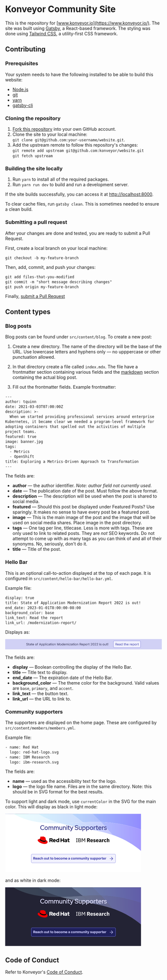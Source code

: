# Konveyor Community Site

This is the repository for [www.konveyor.io](https://www.konveyor.io/). The site was built using [Gatsby](https://www.gatsbyjs.com/), a React-based framework. The styling was done using [Tailwind CSS](https://tailwindcss.com/), a utility-first CSS framework.

## Contributing

### Prerequisites

Your system needs to have the following installed to be able to build this website:

- [Node.js](https://nodejs.org/)
- [git](https://git-scm.com/)
- [yarn](https://www.npmjs.com/package/yarn)
- [gatsby-cli](https://www.npmjs.com/package/gatsby-cli)

### Cloning the repository

1. [Fork this repository](https://github.com/konveyor/website/fork) into your own GitHub account.
1. Clone the site to your local machine:  
   `git clone git@github.com:your-username/website.git`.
1. Add the upstream remote to follow this repository's changes:  
   `git remote add upstream git@github.com:konveyor/website.git`  
   `git fetch upstream`

### Building the site locally

1. Run `yarn` to install all of the required packages.
1. Run `yarn run dev` to build and run a development server.

If the site builds successfully, you can access it at [http://localhost:8000](http://localhost:8000).

To clear cache files, run `gatsby clean`. This is sometimes needed to ensure a clean build.

### Submitting a pull request

After your changes are done and tested, you are ready to submit a Pull Request.

First, create a local branch on your local machine:

```
git checkout -b my-feature-branch
```

Then, add, commit, and push your changes:

```
git add files-that-you-modified
git commit -m "short message describing changes"
git push origin my-feature-branch
```

Finally, [submit a Pull Request](https://github.com/konveyor/website/compare)

## Content types

### Blog posts

Blog posts can be found under `src/content/blog`. To create a new post:

1. Create a new directory. The name of the directory will be the base of the URL. Use lowercase letters and hyphens only — no upppercase or other punctuation allowed.

1. In that directory create a file called `index.mdx`. The file have a frontmatter section containing various fields and the [markdown](https://mdx.jp/docs/cheatsheet/) section containing the actual blog post.

1. Fill out the frontmatter fields. Example frontmatter:

```
---
author: tquinn
date: 2021-03-03T07:00:00Z
description: >-
  When we started providing professional services around enterprise Kubernetes, it became clear we needed a program-level framework for adopting containers that spelled out the activities of multiple project teams.
featured: true
image: banner.jpg
tags:
  - Metrics
  - OpenShift
title: Exploring a Metrics-Driven Approach to Transformation
---
```

The fields are:

- **author** — the author identifier. _Note: author field not currently used._
- **date** — The publication date of the post. Must follow the above format.
- **description** — The description will be used when the post is shared to social media.
- **featured** — Should this post be displayed under Featured Posts? Use sparingly. It makes no sense to have every post be a featured post.
- **image** — This is the main image of the post and the image that will be used on social media shares. Place image in the post directory.
- **tags** — One tag per line, titlecase. Less is more with tags. These are only used to link to related posts. They are _not_ SEO keywords. Do not attempt to come up with as many tags as you can think of and all of their synonyms. No, seriously, don't do it.
- **title** — Title of the post.

### Hello Bar

This is an optional call-to-action displayed at the top of each page. It is configured in `src/content/hello-bar/hello-bar.yml`.

Example file:

```
display: true
title: State of Application Modernization Report 2022 is out!
end_date: 2023-01-01T8:00:00-08:00
background_color: base
link_text: Read the report
link_url: /modernization-report/
```

Displays as:

![Hello bar with link to State of Application Modernization Report 2022](img/hello-bar.png)

The fields are:

- **display** — Boolean controlling the display of the Hello Bar.
- **title** — Title text to display.
- **end_date** — The expiration date of the Hello Bar.
- **background_color** — The theme color for the background. Valid values are `base`, `primary`, and `accent`.
- **link_text** — the button text.
- **link_url** — the URL to link to.

### Community supporters

The supporters are displayed on the home page. These are configured by `src/content/members/members.yml`.

Example file:

```
- name: Red Hat
  logo: red-hat-logo.svg
- name: IBM Research
  logo: ibm-research.svg
```

The fields are:

- **name** — used as the accessibility text for the logo.
- **logo** — the logo file name. Files are in the same directory. Note: this should be in SVG format for the best results.

To support light and dark mode, use `currentColor` in the SVG for the main color. This will display as black in light mode:

![Community Supporters section in light mode](img/members-light.png)

and as white in dark mode:

![Community Supporters section in dark mode](img/members-dark.png)


## Code of Conduct
Refer to Konveyor's [Code of Conduct](https://github.com/konveyor/community/blob/main/CODE_OF_CONDUCT.md).
